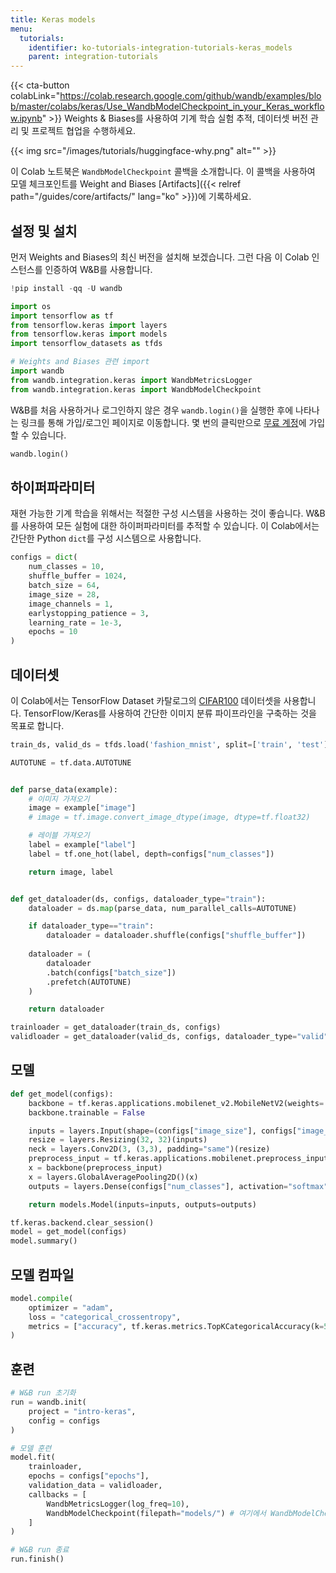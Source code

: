 ```yaml
---
title: Keras models
menu:
  tutorials:
    identifier: ko-tutorials-integration-tutorials-keras_models
    parent: integration-tutorials
---
```


{{< cta-button colabLink="https://colab.research.google.com/github/wandb/examples/blob/master/colabs/keras/Use_WandbModelCheckpoint_in_your_Keras_workflow.ipynb" >}}
Weights & Biases를 사용하여 기계 학습 실험 추적, 데이터셋 버전 관리 및 프로젝트 협업을 수행하세요.

{{< img src="/images/tutorials/huggingface-why.png" alt="" >}}

이 Colab 노트북은 `WandbModelCheckpoint` 콜백을 소개합니다. 이 콜백을 사용하여 모델 체크포인트를 Weight and Biases [Artifacts]({{< relref path="/guides/core/artifacts/" lang="ko" >}})에 기록하세요.

## 설정 및 설치

먼저 Weights and Biases의 최신 버전을 설치해 보겠습니다. 그런 다음 이 Colab 인스턴스를 인증하여 W&B를 사용합니다.


```python
!pip install -qq -U wandb
```


```python
import os
import tensorflow as tf
from tensorflow.keras import layers
from tensorflow.keras import models
import tensorflow_datasets as tfds

# Weights and Biases 관련 import
import wandb
from wandb.integration.keras import WandbMetricsLogger
from wandb.integration.keras import WandbModelCheckpoint
```

W&B를 처음 사용하거나 로그인하지 않은 경우 `wandb.login()`을 실행한 후에 나타나는 링크를 통해 가입/로그인 페이지로 이동합니다. 몇 번의 클릭만으로 [무료 계정](https://wandb.ai/signup)에 가입할 수 있습니다.


```python
wandb.login()
```

## 하이퍼파라미터

재현 가능한 기계 학습을 위해서는 적절한 구성 시스템을 사용하는 것이 좋습니다. W&B를 사용하여 모든 실험에 대한 하이퍼파라미터를 추적할 수 있습니다. 이 Colab에서는 간단한 Python `dict`를 구성 시스템으로 사용합니다.


```python
configs = dict(
    num_classes = 10,
    shuffle_buffer = 1024,
    batch_size = 64,
    image_size = 28,
    image_channels = 1,
    earlystopping_patience = 3,
    learning_rate = 1e-3,
    epochs = 10
)
```

## 데이터셋

이 Colab에서는 TensorFlow Dataset 카탈로그의 [CIFAR100](https://www.tensorflow.org/datasets/catalog/cifar100) 데이터셋을 사용합니다. TensorFlow/Keras를 사용하여 간단한 이미지 분류 파이프라인을 구축하는 것을 목표로 합니다.


```python
train_ds, valid_ds = tfds.load('fashion_mnist', split=['train', 'test'])
```


```python
AUTOTUNE = tf.data.AUTOTUNE


def parse_data(example):
    # 이미지 가져오기
    image = example["image"]
    # image = tf.image.convert_image_dtype(image, dtype=tf.float32)

    # 레이블 가져오기
    label = example["label"]
    label = tf.one_hot(label, depth=configs["num_classes"])

    return image, label


def get_dataloader(ds, configs, dataloader_type="train"):
    dataloader = ds.map(parse_data, num_parallel_calls=AUTOTUNE)

    if dataloader_type=="train":
        dataloader = dataloader.shuffle(configs["shuffle_buffer"])
      
    dataloader = (
        dataloader
        .batch(configs["batch_size"])
        .prefetch(AUTOTUNE)
    )

    return dataloader
```


```python
trainloader = get_dataloader(train_ds, configs)
validloader = get_dataloader(valid_ds, configs, dataloader_type="valid")
```

## 모델


```python
def get_model(configs):
    backbone = tf.keras.applications.mobilenet_v2.MobileNetV2(weights='imagenet', include_top=False)
    backbone.trainable = False

    inputs = layers.Input(shape=(configs["image_size"], configs["image_size"], configs["image_channels"]))
    resize = layers.Resizing(32, 32)(inputs)
    neck = layers.Conv2D(3, (3,3), padding="same")(resize)
    preprocess_input = tf.keras.applications.mobilenet.preprocess_input(neck)
    x = backbone(preprocess_input)
    x = layers.GlobalAveragePooling2D()(x)
    outputs = layers.Dense(configs["num_classes"], activation="softmax")(x)

    return models.Model(inputs=inputs, outputs=outputs)
```


```python
tf.keras.backend.clear_session()
model = get_model(configs)
model.summary()
```

## 모델 컴파일


```python
model.compile(
    optimizer = "adam",
    loss = "categorical_crossentropy",
    metrics = ["accuracy", tf.keras.metrics.TopKCategoricalAccuracy(k=5, name='top@5_accuracy')]
)
```

## 훈련


```python
# W&B run 초기화
run = wandb.init(
    project = "intro-keras",
    config = configs
)

# 모델 훈련
model.fit(
    trainloader,
    epochs = configs["epochs"],
    validation_data = validloader,
    callbacks = [
        WandbMetricsLogger(log_freq=10),
        WandbModelCheckpoint(filepath="models/") # 여기에서 WandbModelCheckpoint 사용에 주목하세요.
    ]
)

# W&B run 종료
run.finish()
```